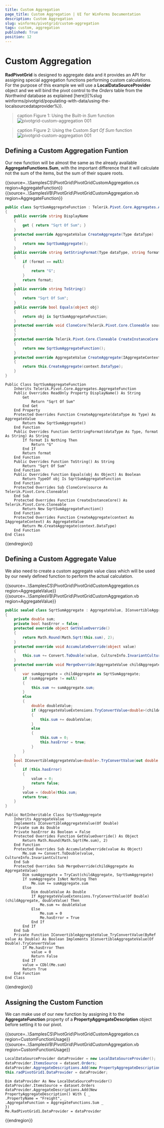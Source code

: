 ```yaml
---
title: Custom Aggregation
page_title: Custom Aggregation | UI for WinForms Documentation
description: Custom Aggregation
slug: winforms/pivotgrid/custom-aggregation
tags: custom, aggregation
published: True
position: 12
---
```


# Custom Aggregation

__RadPivotGrid__ is designed to aggregate data and it provides an API for assigning special aggregation functions performing custom calculations. For the purpose of this example we will use a __LocalDataSourceProvider__ object and we will bind the pivot control to the *Orders* table from the *Northwind* database as explained [here]({%slug winforms/pivotgrid/populating-with-data/using-the-localsourcedataprovider%}).

>caption Figure 1: Using the Built-in *Sum* function
>![pivotgrid-custom-aggregation 001](images/pivotgrid-custom-aggregation001.png)

>caption Figure 2: Using the Custom *Sqrt Of Sum* function
>![pivotgrid-custom-aggregation 001](images/pivotgrid-custom-aggregation002.png)

## Defining a Custom Aggregation Funtion

Our new function will be almost the same as the already available __AggregateFunctions.Sum__, with the important difference that it will calculate not the sum of the items, but the sum of their square roots.

{{source=..\SamplesCS\PivotGrid\PivotGridCustomAggregation.cs region=AggregateFunction}} 
{{source=..\SamplesVB\PivotGrid\PivotGridCustomAggregation.vb region=AggregateFunction}}
````C#
public class SqrtSumAggregateFunction : Telerik.Pivot.Core.Aggregates.AggregateFunction
{
    public override string DisplayName
    {
        get { return "Sqrt Of Sum"; }
    }
    protected override AggregateValue CreateAggregate(Type dataType)
    {
        return new SqrtSumAggregate();
    }
    public override string GetStringFormat(Type dataType, string format)
    {
        if (format == null)
        {
            return "G";
        }
        return format;
    }
    public override string ToString()
    {
        return "Sqrt Of Sum";
    }
    public override bool Equals(object obj)
    {
        return obj is SqrtSumAggregateFunction;
    }
    protected override void CloneCore(Telerik.Pivot.Core.Cloneable source)
    {
    }
    protected override Telerik.Pivot.Core.Cloneable CreateInstanceCore()
    {
        return new SqrtSumAggregateFunction();
    }
    protected override AggregateValue CreateAggregate(IAggregateContext context)
    {
        return this.CreateAggregate(context.DataType);
    }
}

````
````VB.NET
Public Class SqrtSumAggregateFunction
    Inherits Telerik.Pivot.Core.Aggregates.AggregateFunction
    Public Overrides ReadOnly Property DisplayName() As String
        Get
            Return "Sqrt Of Sum"
        End Get
    End Property
    Protected Overrides Function CreateAggregate(dataType As Type) As AggregateValue
        Return New SqrtSumAggregate()
    End Function
    Public Overrides Function GetStringFormat(dataType As Type, format As String) As String
        If format Is Nothing Then
            Return "G"
        End If
        Return format
    End Function
    Public Overrides Function ToString() As String
        Return "Sqrt Of Sum"
    End Function
    Public Overrides Function Equals(obj As Object) As Boolean
        Return TypeOf obj Is SqrtSumAggregateFunction
    End Function
    Protected Overrides Sub CloneCore(source As Telerik.Pivot.Core.Cloneable)
    End Sub
    Protected Overrides Function CreateInstanceCore() As Telerik.Pivot.Core.Cloneable
        Return New SqrtSumAggregateFunction()
    End Function
    Protected Overrides Function CreateAggregate(context As IAggregateContext) As AggregateValue
        Return Me.CreateAggregate(context.DataType)
    End Function
End Class

````

{{endregion}}

## Defining a Custom Aggregate Value

We also need to create a custom aggregate value class which will be used by our newly defined function to perform the actual calculation. 

{{source=..\SamplesCS\PivotGrid\PivotGridCustomAggregation.cs region=AggregateValue}} 
{{source=..\SamplesVB\PivotGrid\PivotGridCustomAggregation.vb region=AggregateValue}}
````C#
public sealed class SqrtSumAggregate : AggregateValue, IConvertibleAggregateValue<double>
{
    private double sum;
    private bool hasError = false;
    protected override object GetValueOverride()
    {
        return Math.Round(Math.Sqrt(this.sum), 2);
    }
    protected override void AccumulateOverride(object value)
    {
        this.sum += Convert.ToDouble(value, CultureInfo.InvariantCulture);
    }
    protected override void MergeOverride(AggregateValue childAggregate)
    {
        var sumAggregate = childAggregate as SqrtSumAggregate;
        if (sumAggregate != null)
        {
            this.sum += sumAggregate.sum;
        }
        else
        {
            double doubleValue;
            if (AggregateValueExtensions.TryConvertValue<double>(childAggregate, out doubleValue))
            {
                this.sum += doubleValue;
            }
            else
            {
                this.sum = 0;
                this.hasError = true;
            }
        }
    }
    bool IConvertibleAggregateValue<double>.TryConvertValue(out double value)
    {
        if (this.hasError)
        {
            value = 0;
            return false;
        }
        value = (double)this.sum;
        return true;
    }
}

````
````VB.NET
Public NotInheritable Class SqrtSumAggregate
    Inherits AggregateValue
    Implements IConvertibleAggregateValue(Of Double)
    Private sum As Double
    Private hasError As Boolean = False
    Protected Overrides Function GetValueOverride() As Object
        Return Math.Round(Math.Sqrt(Me.sum), 2)
    End Function
    Protected Overrides Sub AccumulateOverride(value As Object)
        Me.sum += Convert.ToDouble(value, CultureInfo.InvariantCulture)
    End Sub
    Protected Overrides Sub MergeOverride(childAggregate As AggregateValue)
        Dim sumAggregate = TryCast(childAggregate, SqrtSumAggregate)
        If sumAggregate IsNot Nothing Then
            Me.sum += sumAggregate.sum
        Else
            Dim doubleValue As Double
            If AggregateValueExtensions.TryConvertValue(Of Double)(childAggregate, doubleValue) Then
                Me.sum += doubleValue
            Else
                Me.sum = 0
                Me.hasError = True
            End If
        End If
    End Sub
    Private Function IConvertibleAggregateValue_TryConvertValue(ByRef value As Double) As Boolean Implements IConvertibleAggregateValue(Of Double).TryConvertValue
        If Me.hasError Then
            value = 0
            Return False
        End If
        value = CDbl(Me.sum)
        Return True
    End Function
End Class

````

{{endregion}}

## Assigning the Custom Function

We can make use of our new function by assigning it to the __AggregateFunction__ property of a __PropertyAggregateDescription__ object before setting it to our pivot.

{{source=..\SamplesCS\PivotGrid\PivotGridCustomAggregation.cs region=CustomFunctionUsage}} 
{{source=..\SamplesVB\PivotGrid\PivotGridCustomAggregation.vb region=CustomFunctionUsage}}
````C#
LocalDataSourceProvider dataProvider = new LocalDataSourceProvider();
dataProvider.ItemsSource = dataset.Orders;
dataProvider.AggregateDescriptions.Add(new PropertyAggregateDescription() { PropertyName = "Freight", AggregateFunction = new SqrtSumAggregateFunction() });
this.radPivotGrid1.DataProvider = dataProvider;

````
````VB.NET
Dim dataProvider As New LocalDataSourceProvider()
dataProvider.ItemsSource = dataset.Orders
dataProvider.AggregateDescriptions.Add(New PropertyAggregateDescription() With { _
.PropertyName = "Freight", _
.AggregateFunction = AggregateFunctions.Sum _
})
Me.RadPivotGrid1.DataProvider = dataProvider

```` 

{{endregion}}
